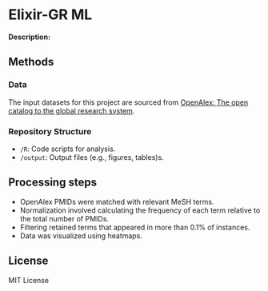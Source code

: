 # Elixir-GR ML

**Description:**  


## Methods

### Data

The input datasets for this project are sourced from [OpenAlex: The open catalog to the global research system](https://openalex.org/).

### Repository Structure
- `/R`: Code scripts for analysis.
- `/output`: Output files (e.g., figures, tables)s.

## Processing steps
- OpenAlex PMIDs were matched with relevant MeSH terms.
- Normalization involved calculating the frequency of each term relative to the total number of PMIDs.
- Filtering retained terms that appeared in more than 0.1% of instances.
- Data was visualized using heatmaps.


## License

MIT License
